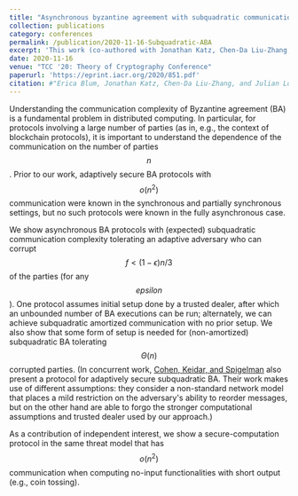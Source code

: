 ```yaml
---
title: "Asynchronous byzantine agreement with subquadratic communication"
collection: publications
category: conferences
permalink: /publication/2020-11-16-Subquadratic-ABA
excerpt: 'This work (co-authored with Jonathan Katz, Chen-Da Liu-Zhang, and Julian Loss) presents asynchronous Byzantine agreement (BA) protocols with expected sub-quadratic communication complexity tolerating an almost-optimal number of adaptive corruptions.'
date: 2020-11-16
venue: "TCC '20: Theory of Cryptography Conference"
paperurl: 'https://eprint.iacr.org/2020/851.pdf'
citation: #"Erica Blum, Jonathan Katz, Chen-Da Liu-Zhang, and Julian Loss. 2020. Asynchronous Byzantine Agreement with Subquadratic Communication. In Theory of Cryptography: 18th International Conference, TCC 2020, Durham, NC, USA, November 16–19, 2020, Proceedings, Part I. Springer-Verlag, Berlin, Heidelberg, 353–380. https://doi.org/10.1007/978-3-030-64375-1_13"
---
```


Understanding the communication complexity of Byzantine agreement (BA) is a fundamental problem in distributed computing. In particular, for protocols involving a large number of parties (as in, e.g., the context of blockchain protocols), it is important to understand the dependence of the communication on the number of parties $$n$$. Prior to our work, adaptively secure BA protocols with $$o(n^2)$$ communication were known in the synchronous and partially synchronous settings, but no such protocols were known in the fully asynchronous case.

We show asynchronous BA protocols with (expected) subquadratic communication complexity tolerating an adaptive adversary who can corrupt $$f<(1-\epsilon)n/3$$ of the parties (for any $$epsilon$$). One protocol assumes initial setup done by a trusted dealer, after which an unbounded number of BA executions can be run; alternately, we can achieve subquadratic amortized communication with no prior setup. We also show that some form of setup is needed for (non-amortized) subquadratic BA tolerating $$\Theta(n)$$ corrupted parties. (In concurrent work, [Cohen, Keidar, and Spigelman](https://arxiv.org/abs/2002.06545) also present a protocol for adaptively secure subquadratic BA. Their work makes use of different assumptions: they consider a non-standard network model that places a mild restriction on the adversary's ability to reorder messages, but on the other hand are able to forgo the stronger computational assumptions and trusted dealer used by our approach.)

As a contribution of independent interest, we show a secure-computation protocol in the same threat model that has $$o(n^2)$$ communication when computing no-input functionalities with short output (e.g., coin tossing).
